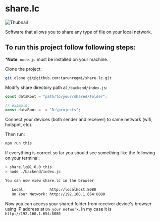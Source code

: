 # share.lc

![Thubnail](https://repository-images.githubusercontent.com/625076636/1baca05f-6b19-4189-ad17-3ca4b7b0ae56)

Software that allows you to share any type of file on your local network.

## To run this project follow following steps:
***Note**: `node.js` must be installed on your machine.

Clone the project:
```bash
git clone git@github.com:tarunregmi/share.lc.git
```
Modify share directory path at `/backend/index.js`:
```js
const dataRoot = "path/to/your/shared/folder";
```
```js
// example:
const dataRoot =  = "D:\projects";
```
Connect your devices (both sender and receiver) to same network (wifi, hotspot, etc).

Then run:
```bash
npm run this
```

If everything is correct so far you should see something like the following on your terminal:

```bash
> share.lc@1.0.0 this    
> node ./backend/index.js

You can now view share.lc in the browser

   Local:           http://localhost:8080    
   On Your Network: http://192.168.1.654:8080
```
Now you can access your shared folder from receiver device's browser using IP address at `On your network`. In my case it is `http://192.168.1.654:8080`